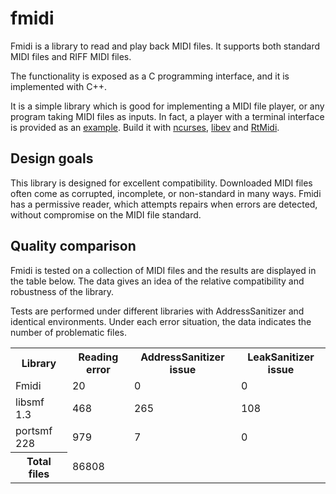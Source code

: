 # fmidi
Fmidi is a library to read and play back MIDI files. It supports both standard MIDI files and RIFF MIDI files.

The functionality is exposed as a C programming interface, and it is implemented with C++.

It is a simple library which is good for implementing a MIDI file player, or any program taking MIDI files as inputs.
In fact, a player with a terminal interface is provided as an [example](https://github.com/jpcima/fmidi/blob/master/programs/midi-play.cc). Build it with [ncurses](https://www.gnu.org/software/ncurses/), [libev](https://github.com/enki/libev) and [RtMidi](https://github.com/thestk/rtmidi).

## Design goals

This library is designed for excellent compatibility. Downloaded MIDI files often come as corrupted, incomplete, or non-standard in many ways. Fmidi has a permissive reader, which attempts repairs when errors are detected, without compromise on the MIDI file standard.

## Quality comparison

Fmidi is tested on a collection of MIDI files and the results are displayed in the table below. The data gives an idea of the relative compatibility and robustness of the library.

Tests are performed under different libraries with AddressSanitizer and identical environments. Under each error situation, the data indicates the number of problematic files.

<table>
  <tr><th>Library</th><th>Reading error</th><th>AddressSanitizer issue</th><th>LeakSanitizer issue</th></tr>
  <tr><td>Fmidi</td><td>20</td><td>0</td><td>0</td></tr>
  <tr><td>libsmf 1.3</td><td>468</td><td>265</td><td>108</td></tr>
  <tr><td>portsmf 228</td><td>979</td><td>7</td><td>0</td></tr>
  <tr><th>Total files</th><td colspan="3">86808</td></tr>
</table>
